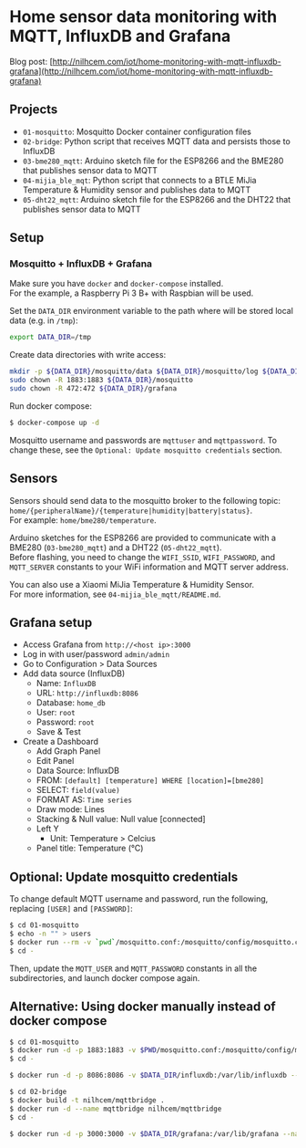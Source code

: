 # Home sensor data monitoring with MQTT, InfluxDB and Grafana

Blog post: [http://nilhcem.com/iot/home-monitoring-with-mqtt-influxdb-grafana](http://nilhcem.com/iot/home-monitoring-with-mqtt-influxdb-grafana)  


## Projects

- `01-mosquitto`: Mosquitto Docker container configuration files
- `02-bridge`: Python script that receives MQTT data and persists those to InfluxDB
- `03-bme280_mqtt`: Arduino sketch file for the ESP8266 and the BME280 that publishes sensor data to MQTT
- `04-mijia_ble_mqt`: Python script that connects to a BTLE MiJia Temperature & Humidity sensor and publishes data to MQTT
- `05-dht22_mqtt`: Arduino sketch file for the ESP8266 and the DHT22 that publishes sensor data to MQTT


## Setup

### Mosquitto + InfluxDB + Grafana

Make sure you have `docker` and `docker-compose` installed.  
For the example, a Raspberry Pi 3 B+ with Raspbian will be used.

Set the `DATA_DIR` environment variable to the path where will be stored local data (e.g. in `/tmp`):

```sh
export DATA_DIR=/tmp
```

Create data directories with write access:

```sh
mkdir -p ${DATA_DIR}/mosquitto/data ${DATA_DIR}/mosquitto/log ${DATA_DIR}/influxdb ${DATA_DIR}/grafana
sudo chown -R 1883:1883 ${DATA_DIR}/mosquitto
sudo chown -R 472:472 ${DATA_DIR}/grafana
```

Run docker compose:

```sh
$ docker-compose up -d
```

Mosquitto username and passwords are `mqttuser` and `mqttpassword`.
 To change these, see the `Optional: Update mosquitto credentials` section.


## Sensors

Sensors should send data to the mosquitto broker to the following topic:  
`home/{peripheralName}/{temperature|humidity|battery|status}`.  
For example: `home/bme280/temperature`.

Arduino sketches for the ESP8266 are provided to communicate with a BME280 (`03-bme280_mqtt`) and a DHT22 (`05-dht22_mqtt`).  
Before flashing, you need to change the `WIFI_SSID`, `WIFI_PASSWORD`, and `MQTT_SERVER` constants to your WiFi information and MQTT server address.

You can also use a Xiaomi MiJia Temperature & Humidity Sensor.  
For more information, see `04-mijia_ble_mqtt/README.md`.


## Grafana setup

- Access Grafana from `http://<host ip>:3000`
- Log in with user/password `admin/admin`
- Go to Configuration > Data Sources
- Add data source (InfluxDB)
  - Name: `InfluxDB`
  - URL: `http://influxdb:8086`
  - Database: `home_db`
  - User: `root`
  - Password: `root`
  - Save & Test
- Create a Dashboard
  - Add Graph Panel
  - Edit Panel
  - Data Source: InfluxDB
  - FROM: `[default] [temperature] WHERE [location]=[bme280]`
  - SELECT: `field(value)`
  - FORMAT AS: `Time series`
  - Draw mode: Lines
  - Stacking & Null value: Null value [connected]
  - Left Y
    - Unit: Temperature > Celcius
  - Panel title: Temperature (°C)


## Optional: Update mosquitto credentials

To change default MQTT username and password, run the following, replacing `[USER]` and `[PASSWORD]`:

```sh
$ cd 01-mosquitto
$ echo -n "" > users
$ docker run --rm -v `pwd`/mosquitto.conf:/mosquitto/config/mosquitto.conf -v `pwd`/users:/mosquitto/config/users eclipse-mosquitto:1.5 mosquitto_passwd -b /mosquitto/config/users [USER] [PASSWORD]
$ cd -
```

Then, update the `MQTT_USER` and `MQTT_PASSWORD` constants in all the subdirectories, and launch docker compose again.


## Alternative: Using docker manually instead of docker compose

```sh
$ cd 01-mosquitto
$ docker run -d -p 1883:1883 -v $PWD/mosquitto.conf:/mosquitto/config/mosquitto.conf -v $PWD/users:/mosquitto/config/users -v $DATA_DIR/mosquitto/data:/mosquitto/data -v $DATA_DIR/mosquitto/log:/mosquitto/log --name mosquitto eclipse-mosquitto:1.5
$ cd -

$ docker run -d -p 8086:8086 -v $DATA_DIR/influxdb:/var/lib/influxdb --name influxdb influxdb:1.7

$ cd 02-bridge
$ docker build -t nilhcem/mqttbridge .
$ docker run -d --name mqttbridge nilhcem/mqttbridge
$ cd -

$ docker run -d -p 3000:3000 -v $DATA_DIR/grafana:/var/lib/grafana --name=grafana grafana/grafana:5.4.3
```
